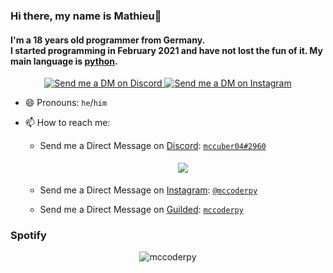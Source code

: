 ### Hi there, my name is Mathieu👋
#### I'm a 18 years old programmer from Germany.</br> I started programming in February 2021 and have not lost the fun of it. My main language is [python](https://python.org).

<p align="center">
  <a href="https://discord.com/users/693088765333471284" target="_blank">
    <img src="https://img.shields.io/badge/-Discord-5865F2?style=for-the-badge&logo=discord&logoColor=white" alt="Send me a DM on Discord">
  </a>
  <a href="https://www.instagram.com/mccoderpy/" target="_blank">
    <img src="https://img.shields.io/badge/-Instagram-EC3B83?style=for-the-badge&logo=instagram&logoColor=white" alt="Send me a DM on Instagram">
  </a>
</p>

<!--
​![​status​](https://dev.discordprofiles.me/badge/status/1078242409495932969) 
​![​playing​](https://dev.discordprofiles.me/badge/playing/1078242409495932969) 
[![​spotify​](https://dev.discordprofiles.me/badge/spotify/1078242409495932969)](https://dev.discordprofiles.me/openspotify/1078242409495932969)

Here are some ideas to get you started:

- 🔭 I’m currently working on ...
- 🌱 I’m currently learning ...
- 👯 I’m looking to collaborate on 


- 🤔 I’m looking for help with ...
- 💬 Ask me about ...
- 📫 How to reach me: ...
- 😄 Pronouns: ...
- ⚡ Fun fact: ...
-->

- 😄 Pronouns: `he`/`him`

- 📫 How to reach me: 
  
  - Send me a Direct Message on [Discord](https://discord.com): [`mccuber04#2960`](https://discord.com/users/693088765333471284)

    <center>
      <a href='https://discord.gg/VAR8sutF'>
        <img src="https://discord.c99.nl/widget/theme-1/693088765333471284.png" style='padding: 5px'>
      </a>
    </center>
  
  - Send me a Direct Message on [Instagram](https://instagram.com): [`@mccoderpy`](https://instagram.com/mccoderpy)
  - Send me a Direct Message on [Guilded](https://guilded.gg): [`mccoderpy`](https://guilded.gg/u/mccoder-py)

### Spotify


<p align="center" >
     <img src="https://komarev.com/ghpvc/?username=mccoderpy&style=flat" alt=mccoderpy>
</p>
